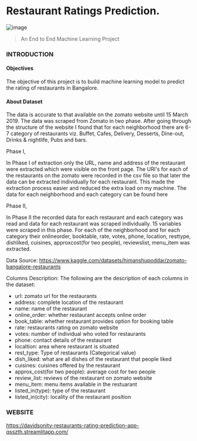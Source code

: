 # Restaurant Ratings Prediction.

![image](https://user-images.githubusercontent.com/96771321/191105903-96e9a07f-2a31-402c-953b-e078e863da20.png)


> An End to End Machine Learning Project

### INTRODUCTION
#### Objectives
The objective of this project is to build machine learning model to predict the rating of restaurants in Bangalore.

#### About Dataset
The data is accurate to that available on the zomato website until 15 March 2019.
The data was scraped from Zomato in two phase. After going through the structure of the website I found that for each neighborhood there are 6-7 category of restaurants viz. Buffet, Cafes, Delivery, Desserts, Dine-out, Drinks & nightlife, Pubs and bars.

Phase I,

In Phase I of extraction only the URL, name and address of the restaurant were extracted which were visible on the front page. The URl's for each of the restaurants on the zomato were recorded in the csv file so that later the data can be extracted individually for each restaurant. This made the extraction process easier and reduced the extra load on my machine. The data for each neighborhood and each category can be found here

Phase II,

In Phase II the recorded data for each restaurant and each category was read and data for each restaurant was scraped individually. 15 variables were scraped in this phase. For each of the neighborhood and for each category their onlineorder, booktable, rate, votes, phone, location, resttype, dishliked, cuisines, approxcost(for two people), reviewslist, menu_item was extracted.

Data Source: https://www.kaggle.com/datasets/himanshupoddar/zomato-bangalore-restaurants

Columns Description: The following are the description of each columns in the dataset:
- url: zomato url for the restaurants
- address: complete location of the restaurant
- name: name of the restaurant
- online_order: whether restaurant accepts online order
- book_table: whether restaurant provides option for booking table
- rate: restaurants rating on zomato website
- votes: number of individual who voted for restaurants
- phone: contact details of the restaurant
- localtion: area where restaurant is situated
- rest_type: Type of restaurants (Categorical value)
- dish_liked: what are all dishes of the restaurant that people liked
- cuisines: cuisines offered by the restaurant
- approx_cost(for two people): average cost for two people
- review_list: reviews of the restaurant on zomato website
- menu_item: menu items available in the restuarant
- listed_in(type): type of the restaurant
- listed_in(city): locality of the restaurant position


### WEBSITE
https://davidsonity-restaurants-rating-prediction-app-qsszth.streamlitapp.com/
